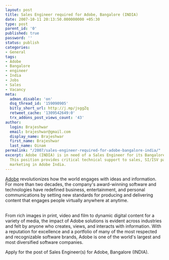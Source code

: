 ```yaml
---
layout: post
title: Sales Engineer required for Adobe, Bangalore (INDIA)
date: 2007-10-11 20:13:50.000000000 +05:30
type: post
parent_id: '0'
published: true
password: ''
status: publish
categories:
- General
tags:
- Adobe
- Bangalore
- engineer
- India
- Jobs
- Sales
- Vacancy
meta:
  adman_disable: 'on'
  dsq_thread_id: '159090905'
  bitly_short_url: http://j.mp/jsggZq
  retweet_cache: '1309542649:0'
  trx_addons_post_views_count: '43'
author:
  login: Brajeshwar
  email: brajeshwar@gmail.com
  display_name: Brajeshwar
  first_name: Brajeshwar
  last_name: Oinam
permalink: "/2007/sales-engineer-required-for-adobe-bangalore-india/"
excerpt: Adobe (INDIA) is in need of a Sales Engineer for its Bangalore Office (INDIA).
  This position provides critical technical support to sales, SI/ISV partners and
  marketing in Adobe India.
---
```

<p><a href="http://www.adobe.com/" title="Adobe">Adobe</a> revolutionizes how the world engages with ideas and information. For more than two decades, the company's award-winning software and technologies have redefined business, entertainment, and personal communications by setting new standards for producing and delivering content that engages people virtually anywhere at anytime.</p>
<p><!--more--><br />
From rich images in print, video and film to dynamic digital content for a variety of media, the impact of Adobe solutions is evident across industries and felt by anyone who creates, views, and interacts with information. With a reputation for excellence and a portfolio of many of the most respected and recognizable software brands, Adobe is one of the world's largest and most diversified software companies. </p>
<p>Apply for the post of Sales Engineer(s) for Adobe, Bangalore (INDIA).</p>
